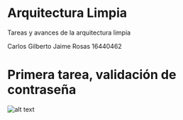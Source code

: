 # Arquitectura Limpia
Tareas y avances de la arquitectura limpia

Carlos Gilberto Jaime Rosas 16440462

# Primera tarea, validación de contraseña
![alt text](https://raw.githubusercontent.com/Rakzol/arquitectura-limpia/main/Primera%20tarea.png)
